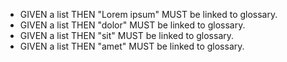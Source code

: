 - GIVEN a list THEN "Lorem ipsum" MUST be linked to glossary.
- GIVEN a list THEN "dolor" MUST be linked to glossary.
- GIVEN a list THEN "sit" MUST be linked to glossary.
- GIVEN a list THEN "amet" MUST be linked to glossary.
